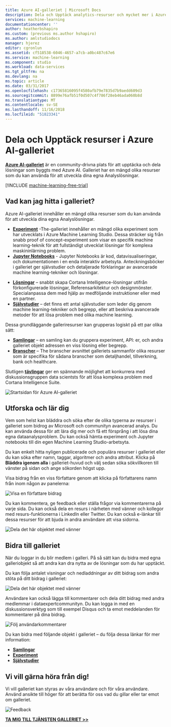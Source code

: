 ```yaml
---
title: Azure AI-galleriet | Microsoft Docs
description: Dela och Upptäck analytics-resurser och mycket mer i Azure AI-galleriet. Lär dig från andra och göra dina egna bidrag till communityn.
services: machine-learning
documentationcenter: ''
author: heatherbshapiro
ms.custom: (previous ms.author hshapiro)
ms.author: amlstudiodocs
manager: hjerez
editor: cgronlun
ms.assetid: cf518538-6046-4657-a7cb-a0bc487c67e6
ms.service: machine-learning
ms.component: studio
ms.workload: data-services
ms.tgt_pltfrm: na
ms.devlang: na
ms.topic: article
ms.date: 03/31/2017
ms.openlocfilehash: c17365816095f4580afb79e7835d7b9aedd609d3
ms.sourcegitcommit: 8899e76afb51f0d507c4f786f28eb46ada060b8d
ms.translationtype: MT
ms.contentlocale: sv-SE
ms.lasthandoff: 11/16/2018
ms.locfileid: "51823341"
---
```

# <a name="share-and-discover-resources-in-the-azure-ai-gallery"></a>Dela och Upptäck resurser i Azure AI-galleriet

**[Azure AI-galleriet](http://gallery.cortanaintelligence.com)**  är en community-drivna plats för att upptäcka och dela lösningar som byggts med Azure AI.
Galleriet har en mängd olika resurser som du kan använda för att utveckla dina egna Analyslösningar.

[!INCLUDE [machine-learning-free-trial](../../../includes/machine-learning-free-trial.md)]

## <a name="what-can-i-find-in-the-gallery"></a>Vad kan jag hitta i galleriet?
Azure AI-galleriet innehåller en mängd olika resurser som du kan använda för att utveckla dina egna Analyslösningar.

* **[Experiment](gallery-experiments.md)**  -The-galleriet innehåller en mängd olika experiment som har utvecklats i Azure Machine Learning Studio. Dessa sträcker sig från snabb proof of concept-experiment som visar en specifik machine learning-teknik för att fullständigt utvecklat lösningar för komplexa maskininlärning problem.
* **[Jupyter Notebooks](gallery-jupyter-notebooks.md)**  - Jupyter Notebooks är kod, datavisualiseringar, och dokumentationen i en enda interaktiv arbetsyta.
  Anteckningsböcker i galleriet ger självstudier och detaljerade förklaringar av avancerade machine learning-tekniker och lösningar.

<!--
- **[Machine Learning APIs](https://machine-learning-gallery-apis.md)** - An experiment developed in Azure Machine Learning can be launched as a web service so that the analytics model can be accessed by others through a set of REST APIs. A variety of these APIs are available in the Gallery, such as a product recommendation engine or cloud-based face and speech recognition.
-->

* **[Lösningar](gallery-solutions.md)**  – snabbt skapa Cortana Intelligence-lösningar utifrån förkonfigurerade lösningar, Referensarkitektur och designmönster. Specialanpassa dem med hjälp av medföljande instruktioner eller med en partner.
* **[Självstudier](gallery-tutorials.md)**  – det finns ett antal självstudier som leder dig genom machine learning-tekniker och begrepp, eller att beskriva avancerade metoder för att lösa problem med olika machine learning.

Dessa grundläggande galleriresurser kan grupperas logiskt på ett par olika sätt:

* **[Samlingar](gallery-collections.md)**  – en samling kan du gruppera experiment, API: er, och andra galleriet objekt adressen en viss lösning eller begrepp.
* **[Branscher](gallery-industries.md)**  – The branscher avsnittet galleriets sammanför olika resurser som är specifika för sådana branscher som detaljhandel, tillverkning, bank och healthcare.

Slutligen **[tävlingar](gallery-competitions.md)** ger en spännande möjlighet att konkurrera med diskussionsgruppen data scientsts för att lösa komplexa problem med Cortana Intelligence Suite.

![Startsidan för Azure AI-galleriet](./media/gallery-how-to-use-contribute-publish/gallery-home-page.png)

## <a name="discover-and-learn"></a>Utforska och lär dig
Vem som helst kan bläddra och söka efter de olika typerna av resurser i galleriet som bidrog av Microsoft och communityn avancerad analys.
Du kan använda dessa för att lära dig mer och få ett försprång i att lösa dina egna dataanalysproblem.
Du kan också hämta experiment och Jupyter notebooks till din egen Machine Learning Studio-arbetsyta.

Du kan enkelt hitta nyligen publicerade och populära resurser i galleriet eller du kan söka efter namn, taggar, algoritmer och andra attribut.
Klicka på **Bläddra igenom alla** i galleriet-huvud och välj sedan söka sökvillkoren till vänster på sidan och ange sökorden högst upp.

Visa bidrag från en viss författare genom att klicka på författarens namn från inom någon av panelerna:

![Visa en författare bidrag](./media/gallery-how-to-use-contribute-publish/view-by-author.png)

Du kan kommentera, ge feedback eller ställa frågor via kommentarerna på varje sida.
Du kan också dela en resurs i närheten med vänner och kollegor med resurs-funktionerna i LinkedIn eller Twitter.
Du kan också e-länkar till dessa resurser för att bjuda in andra användare att visa sidorna.

![Dela det här objektet med vänner](./media/gallery-how-to-use-contribute-publish/comment-and-share.png)

## <a name="contribute-to-the-gallery"></a>Bidra till galleriet
När du loggar in du blir medlem i galleri. På så sätt kan du bidra med egna galleriobjekt så att andra kan dra nytta av de lösningar som du har upptäckt.

Du kan följa antalet visningar och nedladdningar av ditt bidrag som andra stöta på ditt bidrag i galleriet:

![Dela det här objektet med vänner](./media/gallery-how-to-use-contribute-publish/view-and-download-counts.png)

Användare kan också lägga till kommentarer och dela ditt bidrag med andra medlemmar i dataexpertcommunityn.
Du kan logga in med en diskussionsverktyg som till exempel Disqus och ta emot meddelanden för kommentarer på dina bidrag.

![Följ användarkommentarer](./media/gallery-how-to-use-contribute-publish/follow-comments.png)

Du kan bidra med följande objekt i galleriet – du följa dessa länkar för mer information:

* **[Samlingar](gallery-collections.md#contribute)**
* **[Experiment](gallery-experiments.md#contribute)**
* **[Självstudier](gallery-tutorials.md#contribute)**

## <a name="we-want-to-hear-from-you"></a>Vi vill gärna höra från dig!
Vi vill galleriet kan styras av våra användare och för våra användare. Använd ansikte till höger för att berätta för oss vad du gillar eller tar emot om galleriet.  

![Feedback](./media/gallery-how-to-use-contribute-publish/feedback.png)

**[TA MIG TILL TJÄNSTEN GALLERIET &GT;&GT;](http://gallery.cortanaintelligence.com)**


